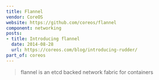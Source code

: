 ```yaml
---
title: Flannel
vendor: CoreOS
website: https://github.com/coreos/flannel
component: networking
posts:
- title: Introducing flannel
  date: 2014-08-28
  url: https://coreos.com/blog/introducing-rudder/
part_of: coreos
---
```

> flannel is an etcd backed network fabric for containers
